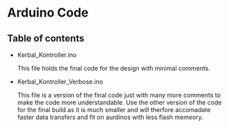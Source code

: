# Arduino Code

## Table of contents

* Kerbal_Kontroller.ino 

    This file holds the final code for the design with minimal comments.
    
 * Kerbal_Kontroller_Verbose.ino
     
     This file is a version of the final code just with many more comments to make the code more understandable. Use the other version of the code for the final build as it is much smaller and will therfore accomadate faster data transfers and fit on aurdinos with less flash memeory.
